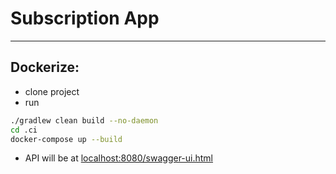 # Subscription App

---

## Dockerize:

* clone project
* run
```bash
./gradlew clean build --no-daemon
cd .ci
docker-compose up --build
```
* API will be at [localhost:8080/swagger-ui.html](http://localhost:8080/swagger-ui.html)